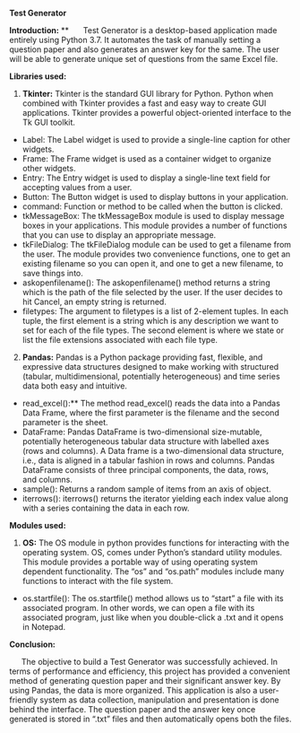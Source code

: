 ﻿**Test Generator**

**Introduction:**
**
`	`Test Generator is a desktop-based application made entirely using Python 3.7. It automates the task of manually setting a question paper and also generates an answer key for the same. The user will be able to generate unique set of questions from the same Excel file.

**Libraries used:**

1. **Tkinter:** Tkinter is the standard GUI library for Python. Python when combined with Tkinter provides a fast and easy way to create GUI applications. Tkinter provides a powerful object-oriented interface to the Tk GUI toolkit.
- Label: The Label widget is used to provide a single-line caption for other widgets.
- Frame: The Frame widget is used as a container widget to organize other widgets.
- Entry: The Entry widget is used to display a single-line text field for accepting values from a user.
- Button: The Button widget is used to display buttons in your application.
- command: Function or method to be called when the button is clicked.
- tkMessageBox: The tkMessageBox module is used to display message boxes in your applications. This module provides a number of functions that you can use to display an appropriate message.
- tkFileDialog: The tkFileDialog module can be used to get a filename from the user. The module provides two convenience functions, one to get an existing filename so you can open it, and one to get a new filename, to save things into.
- askopenfilename(): The askopenfilename() method returns a string which is the path of the file selected by the user. If the user decides to hit Cancel, an empty string is returned. 
- filetypes: The argument to filetypes is a list of 2-element tuples. In each tuple, the first element is a string which is any description we want to set for each of the file types. The second element is where we state or list the file extensions associated with each file type.
2. **Pandas:** Pandas is a Python package providing fast, flexible, and expressive data structures designed to make working with structured (tabular, multidimensional, potentially heterogeneous) and time series data both easy and intuitive.
- read\_excel():** The method read\_excel() reads the data into a Pandas Data Frame, where the first parameter is the filename and the second parameter is the sheet.
- DataFrame: Pandas DataFrame is two-dimensional size-mutable, potentially heterogeneous tabular data structure with labelled axes (rows and columns). A Data frame is a two-dimensional data structure, i.e., data is aligned in a tabular fashion in rows and columns. Pandas DataFrame consists of three principal components, the data, rows, and columns.
- sample(): Returns a random sample of items from an axis of object.
- iterrows(): iterrows() returns the iterator yielding each index value along with a series containing the data in each row.

**Modules used:**

1. **OS:** The OS module in python provides functions for interacting with the operating system. OS, comes under Python’s standard utility modules. This module provides a portable way of using operating system dependent functionality. The “os” and “os.path” modules include many functions to interact with the file system.
- os.startfile(): The os.startfile() method allows us to “start” a file with its associated program. In other words, we can open a file with its associated program, just like when you double-click a .txt and it opens in Notepad.

**Conclusion:**

`	`The objective to build a Test Generator was successfully achieved. In terms of performance and efficiency, this project has provided a convenient method of generating question paper and their significant answer key. By using Pandas, the data is more organized. This application is also a user-friendly system as data collection, manipulation and presentation is done behind the interface. The question paper and the answer key once generated is stored in “.txt” files and then  automatically opens both the files. 
